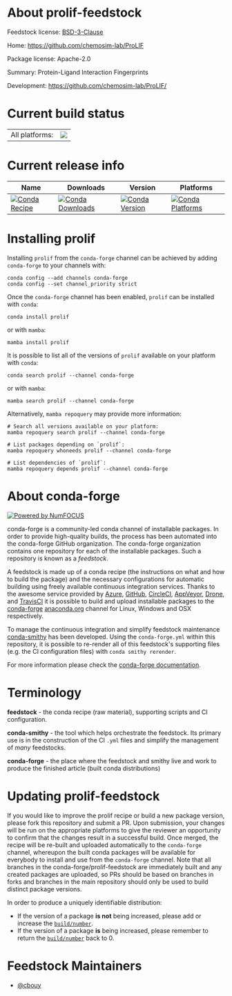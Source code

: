 About prolif-feedstock
======================

Feedstock license: [BSD-3-Clause](https://github.com/conda-forge/prolif-feedstock/blob/main/LICENSE.txt)

Home: https://github.com/chemosim-lab/ProLIF

Package license: Apache-2.0

Summary: Protein-Ligand Interaction Fingerprints

Development: https://github.com/chemosim-lab/ProLIF/

Current build status
====================


<table><tr><td>All platforms:</td>
    <td>
      <a href="https://dev.azure.com/conda-forge/feedstock-builds/_build/latest?definitionId=16372&branchName=main">
        <img src="https://dev.azure.com/conda-forge/feedstock-builds/_apis/build/status/prolif-feedstock?branchName=main">
      </a>
    </td>
  </tr>
</table>

Current release info
====================

| Name | Downloads | Version | Platforms |
| --- | --- | --- | --- |
| [![Conda Recipe](https://img.shields.io/badge/recipe-prolif-green.svg)](https://anaconda.org/conda-forge/prolif) | [![Conda Downloads](https://img.shields.io/conda/dn/conda-forge/prolif.svg)](https://anaconda.org/conda-forge/prolif) | [![Conda Version](https://img.shields.io/conda/vn/conda-forge/prolif.svg)](https://anaconda.org/conda-forge/prolif) | [![Conda Platforms](https://img.shields.io/conda/pn/conda-forge/prolif.svg)](https://anaconda.org/conda-forge/prolif) |

Installing prolif
=================

Installing `prolif` from the `conda-forge` channel can be achieved by adding `conda-forge` to your channels with:

```
conda config --add channels conda-forge
conda config --set channel_priority strict
```

Once the `conda-forge` channel has been enabled, `prolif` can be installed with `conda`:

```
conda install prolif
```

or with `mamba`:

```
mamba install prolif
```

It is possible to list all of the versions of `prolif` available on your platform with `conda`:

```
conda search prolif --channel conda-forge
```

or with `mamba`:

```
mamba search prolif --channel conda-forge
```

Alternatively, `mamba repoquery` may provide more information:

```
# Search all versions available on your platform:
mamba repoquery search prolif --channel conda-forge

# List packages depending on `prolif`:
mamba repoquery whoneeds prolif --channel conda-forge

# List dependencies of `prolif`:
mamba repoquery depends prolif --channel conda-forge
```


About conda-forge
=================

[![Powered by
NumFOCUS](https://img.shields.io/badge/powered%20by-NumFOCUS-orange.svg?style=flat&colorA=E1523D&colorB=007D8A)](https://numfocus.org)

conda-forge is a community-led conda channel of installable packages.
In order to provide high-quality builds, the process has been automated into the
conda-forge GitHub organization. The conda-forge organization contains one repository
for each of the installable packages. Such a repository is known as a *feedstock*.

A feedstock is made up of a conda recipe (the instructions on what and how to build
the package) and the necessary configurations for automatic building using freely
available continuous integration services. Thanks to the awesome service provided by
[Azure](https://azure.microsoft.com/en-us/services/devops/), [GitHub](https://github.com/),
[CircleCI](https://circleci.com/), [AppVeyor](https://www.appveyor.com/),
[Drone](https://cloud.drone.io/welcome), and [TravisCI](https://travis-ci.com/)
it is possible to build and upload installable packages to the
[conda-forge](https://anaconda.org/conda-forge) [anaconda.org](https://anaconda.org/)
channel for Linux, Windows and OSX respectively.

To manage the continuous integration and simplify feedstock maintenance
[conda-smithy](https://github.com/conda-forge/conda-smithy) has been developed.
Using the ``conda-forge.yml`` within this repository, it is possible to re-render all of
this feedstock's supporting files (e.g. the CI configuration files) with ``conda smithy rerender``.

For more information please check the [conda-forge documentation](https://conda-forge.org/docs/).

Terminology
===========

**feedstock** - the conda recipe (raw material), supporting scripts and CI configuration.

**conda-smithy** - the tool which helps orchestrate the feedstock.
                   Its primary use is in the construction of the CI ``.yml`` files
                   and simplify the management of *many* feedstocks.

**conda-forge** - the place where the feedstock and smithy live and work to
                  produce the finished article (built conda distributions)


Updating prolif-feedstock
=========================

If you would like to improve the prolif recipe or build a new
package version, please fork this repository and submit a PR. Upon submission,
your changes will be run on the appropriate platforms to give the reviewer an
opportunity to confirm that the changes result in a successful build. Once
merged, the recipe will be re-built and uploaded automatically to the
`conda-forge` channel, whereupon the built conda packages will be available for
everybody to install and use from the `conda-forge` channel.
Note that all branches in the conda-forge/prolif-feedstock are
immediately built and any created packages are uploaded, so PRs should be based
on branches in forks and branches in the main repository should only be used to
build distinct package versions.

In order to produce a uniquely identifiable distribution:
 * If the version of a package **is not** being increased, please add or increase
   the [``build/number``](https://docs.conda.io/projects/conda-build/en/latest/resources/define-metadata.html#build-number-and-string).
 * If the version of a package **is** being increased, please remember to return
   the [``build/number``](https://docs.conda.io/projects/conda-build/en/latest/resources/define-metadata.html#build-number-and-string)
   back to 0.

Feedstock Maintainers
=====================

* [@cbouy](https://github.com/cbouy/)

